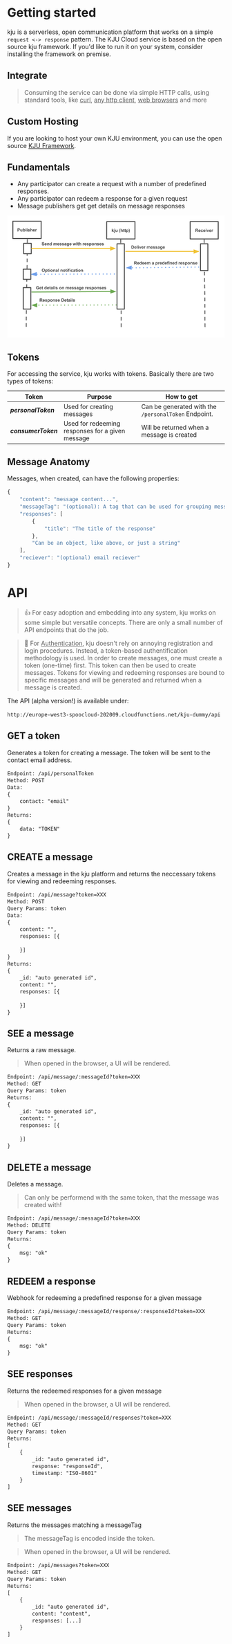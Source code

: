 # Getting started

kju is a serverless, open communication platform that works on a simple `request <-> response` pattern. The KJU Cloud service is based on the open source kju framework. If you'd like to run it on your system, consider installing the framework on premise.

## Integrate

> Consuming the service can be done via simple HTTP calls, using standard tools, like <u>curl</u>, <u>any http client</u>, <u>web browsers</u> and more

## Custom Hosting

If you are looking to host your own KJU environment, you can use the open source [KJU Framework](https://github.com/kju-org/kju).

## Fundamentals

* Any participator can create a request with a number of predefined responses.
* Any participator can redeem a response for a given request
* Message publishers get get details on message responses

![kju Sequence](sequence.png)

## Tokens

For accessing the service, kju works with tokens. Basically there are two types of tokens:

| Token | Purpose | How to get |
| ----- | ------------| ---------- |
| ***personalToken*** | Used for creating messages | Can be generated with the `/personalToken` Endpoint.
| ***consumerToken*** | Used for redeeming responses for a given message | Will be returned when a message is created |

## Message Anatomy

Messages, when created, can have the following properties:

```javascript
{
	"content": "message content...",
	"messageTag": "(optional): A tag that can be used for grouping messages on the /messages endpoint",
	"responses": [
		{
			"title": "The title of the response"
		},
		"Can be an object, like above, or just a string"
	],
	"reciever": "(optional) email reciever"
}
```

# API

> 👍 For easy adoption and embedding into any system, kju works on some simple but versatile concepts. There are only a small number of API endpoints that do the job.

> 🔑 For <u>Authentication</u>, kju doesn't rely on annoying registration and login procedures. Instead, a token-based authentification methodology is used. In order to create messages, one must create a token (one-time) first. This token can then be used to create messages. Tokens for viewing and redeeming responses are bound to specific messages and will be generated and returned when a message is created.


The API (alpha version!) is available under:

`http://europe-west3-spoocloud-202009.cloudfunctions.net/kju-dummy/api`

## GET a token

Generates a token for creating a message. The token will be sent to the contact email address.

```
Endpoint: /api/personalToken
Method: POST
Data:
{
	contact: "email"
}
Returns:
{
	data: "TOKEN"
}
```

## CREATE a message

Creates a message in the kju platform and returns the neccessary tokens for viewing and redeeming responses.

```
Endpoint: /api/message?token=XXX
Method: POST
Query Params: token
Data:
{
	content: "",
	responses: [{

	}]
}
Returns:
{
	_id: "auto generated id",
	content: "",
	responses: [{

	}]
}
```

## SEE a message

Returns a raw message.

> When opened in the browser, a UI will be rendered.

```
Endpoint: /api/message/:messageId?token=XXX
Method: GET
Query Params: token
Returns:
{
	_id: "auto generated id",
	content: "",
	responses: [{

	}]
}
```

## DELETE a message

Deletes a message.

> Can only be performend with the same token, that the message was created with!

```
Endpoint: /api/message/:messageId?token=XXX
Method: DELETE
Query Params: token
Returns:
{
	msg: "ok"
}
```

## REDEEM a response

Webhook for redeeming a predefined response for a given message

```
Endpoint: /api/message/:messageId/response/:responseId?token=XXX
Method: GET
Query Params: token
Returns:
{
	msg: "ok"
}
```

## SEE responses

Returns the redeemed responses for a given message

> When opened in the browser, a UI will be rendered.

```
Endpoint: /api/message/:messageId/responses?token=XXX
Method: GET
Query Params: token
Returns:
[
	{
		_id: "auto generated id",
		response: "responseId",
		timestamp: "ISO-8601"
	}
]
```

## SEE messages

Returns the messages matching a messageTag

> The messageTag is encoded inside the token. 

> When opened in the browser, a UI will be rendered.

```
Endpoint: /api/messages?token=XXX
Method: GET
Query Params: token
Returns:
[
	{
		_id: "auto generated id",
		content: "content",
		responses: [...]
	}
]
```
